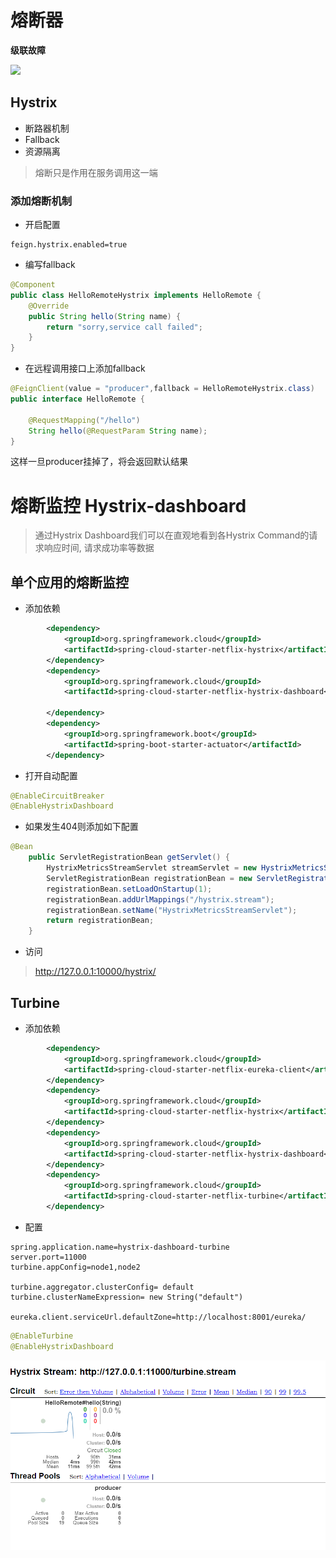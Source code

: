# 熔断器

**级联故障**

![](http://favorites.ren/assets/images/2017/springcloud/hystrix-2.png)

## Hystrix

- 断路器机制
- Fallback
- 资源隔离

>熔断只是作用在服务调用这一端

### 添加熔断机制

- 开启配置

```properties
feign.hystrix.enabled=true
```

- 编写fallback

```java
@Component
public class HelloRemoteHystrix implements HelloRemote {
    @Override
    public String hello(String name) {
        return "sorry,service call failed";
    }
}
```

- 在远程调用接口上添加fallback

```java
@FeignClient(value = "producer",fallback = HelloRemoteHystrix.class)
public interface HelloRemote {

    @RequestMapping("/hello")
    String hello(@RequestParam String name);
}
```

这样一旦producer挂掉了，将会返回默认结果

# 熔断监控 Hystrix-dashboard

>通过Hystrix Dashboard我们可以在直观地看到各Hystrix Command的请求响应时间, 请求成功率等数据

## 单个应用的熔断监控

- 添加依赖

```xml
        <dependency>
            <groupId>org.springframework.cloud</groupId>
            <artifactId>spring-cloud-starter-netflix-hystrix</artifactId>
        </dependency>
        <dependency>
            <groupId>org.springframework.cloud</groupId>
            <artifactId>spring-cloud-starter-netflix-hystrix-dashboard</artifactId>

        </dependency>
        <dependency>
            <groupId>org.springframework.boot</groupId>
            <artifactId>spring-boot-starter-actuator</artifactId>
        </dependency>
```

- 打开自动配置

```java
@EnableCircuitBreaker
@EnableHystrixDashboard
```

- 如果发生404则添加如下配置

```java
@Bean
    public ServletRegistrationBean getServlet() {
        HystrixMetricsStreamServlet streamServlet = new HystrixMetricsStreamServlet();
        ServletRegistrationBean registrationBean = new ServletRegistrationBean(streamServlet);
        registrationBean.setLoadOnStartup(1);
        registrationBean.addUrlMappings("/hystrix.stream");
        registrationBean.setName("HystrixMetricsStreamServlet");
        return registrationBean;
    }
```

- 访问

>http://127.0.0.1:10000/hystrix/

## Turbine

- 添加依赖

```xml
        <dependency>
            <groupId>org.springframework.cloud</groupId>
            <artifactId>spring-cloud-starter-netflix-eureka-client</artifactId>
        </dependency>
        <dependency>
            <groupId>org.springframework.cloud</groupId>
            <artifactId>spring-cloud-starter-netflix-hystrix</artifactId>
        </dependency>
        <dependency>
            <groupId>org.springframework.cloud</groupId>
            <artifactId>spring-cloud-starter-netflix-hystrix-dashboard</artifactId>
        </dependency>
        <dependency>
            <groupId>org.springframework.cloud</groupId>
            <artifactId>spring-cloud-starter-netflix-turbine</artifactId>
        </dependency>
```

- 配置

```properties
spring.application.name=hystrix-dashboard-turbine
server.port=11000
turbine.appConfig=node1,node2

turbine.aggregator.clusterConfig= default
turbine.clusterNameExpression= new String("default")

eureka.client.serviceUrl.defaultZone=http://localhost:8001/eureka/
```

```java
@EnableTurbine
@EnableHystrixDashboard
```

![批注 2019-07-24 155313](/assets/批注%202019-07-24%20155313.png)